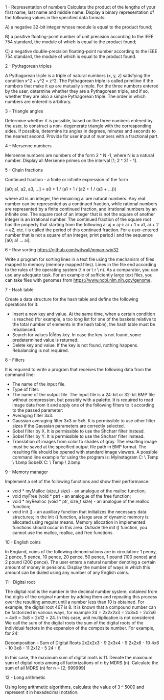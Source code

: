 1 - Representation of numbers
Calculate the product of the lengths of your first name, last name and middle name. Display a binary        representation of the 
following values in the specified data formats:

A) a negative 32-bit integer whose module is equal to the product found;

B) a positive floating-point number of unit precision according to the IEEE 754 standard, the module of     which is equal to the product found;

C) a negative double-precision floating-point number according to the IEEE 754 standard, the module of      which is equal to the product found.
 
2 - Pythagorean triples

A Pythagorean triple is a triple of natural numbers (x, y, z) satisfying the condition x^2 + y^2 = z^2. 
The Pythagorean triple is called primitive if the numbers that make it up are mutually simple. 
For the three numbers entered by the user, determine whether they are a Pythagorean triple, and if so, 
whether they are also a simple Pythagorean triple. The order in which numbers are entered is arbitrary.

3 - Triangle angles

Determine whether it is possible, based on the three numbers entered by the user, to construct a non-       degenerate 
triangle with the corresponding sides. If possible, determine its angles in degrees, minutes and seconds to the nearest second.
Provide for user input of numbers with a fractional part.

4 - Mersenne numbers

Mersenne numbers are numbers of the form 2 ^ N -1, where N is a natural number. 
Display all Mersenne primes on the interval [1; 2 ^ 31 - 1]. 

5 - Chain fractions

Continued fraction - a finite or infinite expression of the form

[a0; a1, a2, a3, ...] = a0 + 1 / (a1 + 1 / (a2 + 1 / (a3 + ...)))

where a0 is an integer, the remaining ai are natural numbers. Any real number can be represented as a       continued fraction, 
while rational numbers are represented by a finite continued fraction, and irrational numbers by an         infinite one. 
The square root of an integer that is not the square of another integer is an irrational number. 
The continued fraction of the square root has the property that starting from the following
ai aj = aj-i: ai + 1 = a1, ai + 2 = a2, etc. i is called the period of this continued fraction.
For a user-entered number that is not a square of an integer, print period i and the sequence [a0; a1 ...   ai].

6 - Row sorting
https://github.com/witwall/mman-win32

Write a program for sorting lines in a text file using the mechanism of files mapped to memory (memory      mapped files).
Lines in the file end according to the rules of the operating system (\ n or \ r \ n). As a comparator, you can use any adequate task.
For an example of sufficiently large text files,
you can take files with genomes from https://www.ncbi.nlm.nih.gov/genome.

7 - Hash table

Create a data structure for the hash table and define the following operations for it:
- Insert a new key and value. At the same time, when a certain condition is reached (for example, a too     long list for one of the baskets relative to the total number of elements in the hash table), the hash      table must be rebalanced.
- Search for values ÎõÎõby key. In case the key is not found, some predetermined value is returned.
- Delete key and value. If the key is not found, nothing happens. Rebalancing is not required.

8 - Filters

It is required to write a program that receives the following data from the command line:
- The name of the input file.
- Type of filter.
- The name of the output file.
The input file is a 24-bit or 32-bit BMP file without compression, but possibly with a palette. It is       required to read image data from it and apply one of the following filters to it according to the passed    parameter:
- Averaging filter 3x3.
- Gaussian averaging filter 3x3 or 5x5. It is permissible to use other filter sizes if the Gaussian         parameters are correctly selected.
- Sobel filter by X. It is permissible to use the Shcharr filter instead.
- Sobel filter by Y. It is permissible to use the Shcharr filter instead.
- Translation of images from color to shades of gray.
The resulting image must be saved at the specified output file path in BMP format. The resulting file       should be opened with standard image viewers.
A possible command line example for using the program is: MyInstagram C: \ Temp \ 1.bmp SobelX C: \ Temp \  2.bmp

9 - Memory manager

Implement a set of the following functions and show their performance:
- void * myMalloc (size_t size) - an analogue of the malloc function;
- void myFree (void * ptr) - an analogue of the free function;
- void * myRealloc (void * ptr, size_t size) - an analogue of the realloc function;
- void init () - an auxiliary function that initializes the necessary data structures;
In the init () function, a large area of dynamic memory is allocated using regular means.
Memory allocation in implemented functions should occur in this area. Outside the init () function,
you cannot use the malloc, realloc, and free functions.

10 - English coins

In England, coins of the following denominations are in circulation:
1 penny, 2 pence, 5 pence, 10 pence, 20 pence, 50 pence, 1 pound (100 pence) and 2 pound (200 pence).
The user enters a natural number denoting a certain amount of money in pensions.
Display the number of ways in which this amount can be dialed using any number of any English coins.

11 - Digital root

The digital root is the number in the decimal number system, obtained from the digits of the original       number by
adding them and repeating this process over the resulting amount until a number less than 10 is obtained.
For example, the digital root 467 is 8.
It is known that a compound number can be factorized in various ways, for example
24 = 2x2x2x3 = 2x3x4 = 2x2x6 = 4x6 = 3x8 = 2x12 = 24.
In this case, unit multiplication is not considered.
We call the sum of the digital roots the sum of the digital roots of the individual factors in the          expansion of the composite number.
For example, for 24:

Decomposition - Sum of Digital Roots
2x2x2x3 - 9
2x3x4 - 9
2x2x6 - 10
4x6 - 10
3x8 - 11
2x12 - 5
24 - 6

In this case, the maximum sum of digital roots is 11.
Denote the maximum sum of digital roots among all factorizations of n by MDRS (n).
Calculate the sum of all MDRS (n) for n = [2; 999999]

12 - Long arithmetic

Using long arithmetic algorithms, calculate the value of 3 ^ 5000 and represent it in hexadecimal notation.
